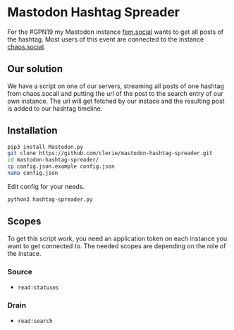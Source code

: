 # Mastodon Hashtag Spreader

For the #GPN19 my Mastodon instance [fem.social](https://fem.social) wants to get all posts of the hashtag. Most users of this event are connected to the instance [chaos.social](https://chaos.social).

## Our solution
We have a script on one of our servers, streaming all posts of one hashtag from chaos.socail and putting the url of the post to the search entry of our own instance. The url will get fetched by our instace and the resulting post is added to our hashtag timeline.

## Installation
```bash
pip3 install Mastodon.py
git clone https://github.com/clerie/mastodon-hashtag-spreader.git
cd mastodon-hashtag-spreader/
cp config.json.example config.json
nano config.json
```
Edit config for your needs.
```bash
python3 hashtag-spreader.py
```

## Scopes
To get this script work, you need an application token on each instance you want to get connected to.
The needed scopes are depending on the role of the instace.

### Source
* `read:statuses`

### Drain
* `read:search`
